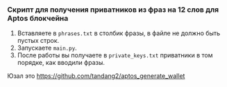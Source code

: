 ### Скрипт для получения приватников из фраз на 12 слов для Aptos блокчейна

1. Вставляете в `phrases.txt` в столбик фразы, в файле не должно быть пустых строк.
2. Запускаете `main.py`.
3. После работы вы получаете в `private_keys.txt` приватники в том порядке, как вводили фразы.

Юзал это https://github.com/tandang2/aptos_generate_wallet
